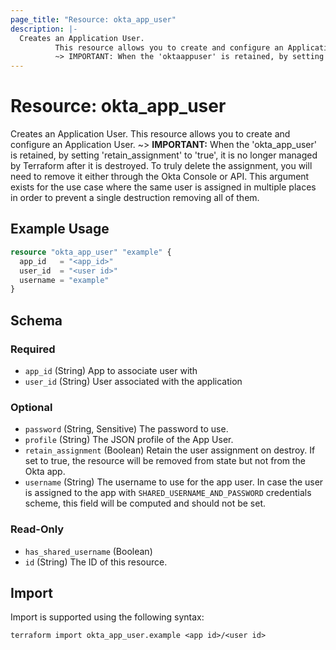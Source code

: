 ```yaml
---
page_title: "Resource: okta_app_user"
description: |-
  Creates an Application User.
          This resource allows you to create and configure an Application User.
          ~> IMPORTANT: When the 'oktaappuser' is retained, by setting 'retain_assignment' to 'true', it is no longer managed by Terraform after it is destroyed. To truly delete the assignment, you will need to remove it either through the Okta Console or API. This argument exists for the use case where the same user is assigned in multiple places in order to prevent a single destruction removing all of them.
---
```


# Resource: okta_app_user

Creates an Application User.
		This resource allows you to create and configure an Application User.
		~> **IMPORTANT:** When the 'okta_app_user' is retained, by setting 'retain_assignment' to 'true', it is no longer managed by Terraform after it is destroyed. To truly delete the assignment, you will need to remove it either through the Okta Console or API. This argument exists for the use case where the same user is assigned in multiple places in order to prevent a single destruction removing all of them.

## Example Usage

```terraform
resource "okta_app_user" "example" {
  app_id   = "<app_id>"
  user_id  = "<user id>"
  username = "example"
}
```

<!-- schema generated by tfplugindocs -->
## Schema

### Required

- `app_id` (String) App to associate user with
- `user_id` (String) User associated with the application

### Optional

- `password` (String, Sensitive) The password to use.
- `profile` (String) The JSON profile of the App User.
- `retain_assignment` (Boolean) Retain the user assignment on destroy. If set to true, the resource will be removed from state but not from the Okta app.
- `username` (String) The username to use for the app user. In case the user is assigned to the app with `SHARED_USERNAME_AND_PASSWORD` credentials scheme, this field will be computed and should not be set.

### Read-Only

- `has_shared_username` (Boolean)
- `id` (String) The ID of this resource.

## Import

Import is supported using the following syntax:

```shell
terraform import okta_app_user.example <app id>/<user id>
```
